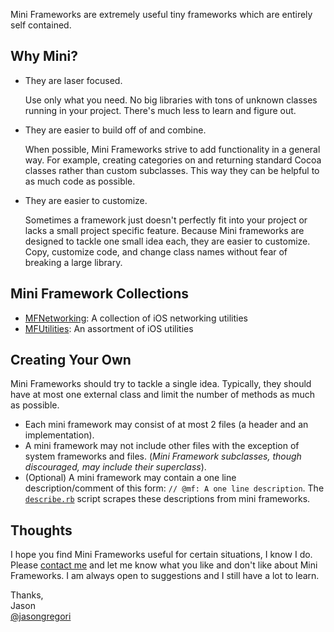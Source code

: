 Mini Frameworks are extremely useful tiny frameworks which are entirely self contained.



Why Mini?
---------

- They are laser focused.

  Use only what you need. No big libraries with tons of unknown classes running in your project. There's much less to learn and figure out.
  
- They are easier to build off of and combine.

  When possible, Mini Frameworks strive to add functionality in a general way. For example, creating categories on and returning standard Cocoa classes rather than custom subclasses. This way they can be helpful to as much code as possible.

- They are easier to customize.
  
  Sometimes a framework just doesn't perfectly fit into your project or lacks a small project specific feature. Because Mini frameworks are designed to tackle one small idea each, they are easier to customize. Copy, customize code, and change class names without fear of breaking a large library.



Mini Framework Collections
--------------------------

- [MFNetworking](https://github.com/jasongregori/MFNetworking): A collection of iOS networking utilities
- [MFUtilities](https://github.com/jasongregori/MFUtilities): An assortment of iOS utilities



Creating Your Own
-----------------

Mini Frameworks should try to tackle a single idea. Typically, they should have at most one external class and limit the number of methods as much as possible.

- Each mini framework may consist of at most 2 files (a header and an implementation).
- A mini framework may not include other files with the exception of system frameworks and files. (*Mini Framework subclasses, though discouraged, may include their superclass*).
- (Optional) A mini framework may contain a one line description/comment of this form: `// @mf: A one line description`. The [`describe.rb`](https://github.com/jasongregori/mini-frameworks/blob/master/describe.rb) script scrapes these descriptions from mini frameworks.



Thoughts
--------

I hope you find Mini Frameworks useful for certain situations, I know I do. Please [contact me](https://github.com/jasongregori/mini-frameworks/issues/new) and let me know what you like and don't like about Mini Frameworks. I am always open to suggestions and I still have a lot to learn.

Thanks,  
Jason  
[@jasongregori](http://twitter.com/jasongregori)






